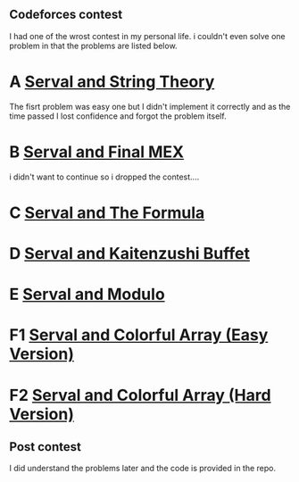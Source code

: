 ## Codeforces contest
I had one of the wrost contest in my personal life. i couldn't even solve one problem in that the problems are listed below.

# A [Serval and String Theory](https://codeforces.com/contest/2085/problem/A)
The fisrt problem was easy one but I didn't implement it correctly and as the time passed I lost confidence and forgot the problem itself.
# B [Serval and Final MEX](https://codeforces.com/contest/2085/problem/B)
i didn't want to continue so i dropped the contest....
# C [Serval and The Formula](https://codeforces.com/contest/2085/problem/C)

# D [Serval and Kaitenzushi Buffet](https://codeforces.com/contest/2085/problem/D)

# E [Serval and Modulo](https://codeforces.com/contest/2085/problem/E)

# F1 [Serval and Colorful Array (Easy Version)](https://codeforces.com/contest/2085/problem/F1)

# F2 [Serval and Colorful Array (Hard Version)](https://codeforces.com/contest/2085/problem/F2)

## Post contest 
I did understand the problems later and the code is provided in the repo.